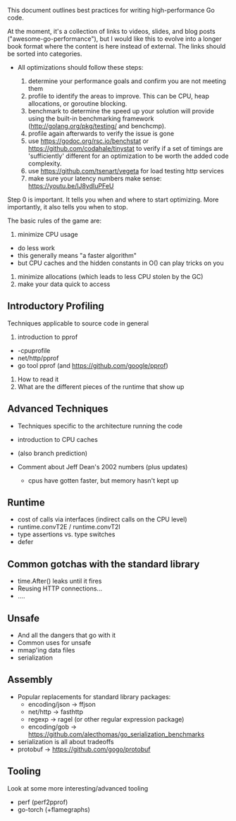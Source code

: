 This document outlines best practices for writing high-performance Go code.

At the moment, it's a collection of links to videos, slides, and blog posts
("awesome-go-performance"), but I would like this to evolve into a longer book
format where the content is here instead of external.  The links should be sorted into categories.

* All optimizations should follow these steps:

    1. determine your performance goals and confirm you are not meeting them
    1. profile to identify the areas to improve.  This can be CPU, heap allocations, or goroutine blocking.
    1. benchmark to determine the speed up your solution will provide using
       the built-in benchmarking framework (<http://golang.org/pkg/testing/> and benchcmp).
    1. profile again afterwards to verify the issue is gone
    1. use <https://godoc.org/rsc.io/benchstat> or
       <https://github.com/codahale/tinystat> to verify if a set of timings
       are 'sufficiently' different for an optimization to be worth the
       added code complexity.
    1. use <https://github.com/tsenart/vegeta> for load testing http services
    1. make sure your latency numbers make sense: <https://youtu.be/lJ8ydIuPFeU>

Step 0 is important.  It tells you when and where to start optimizing.  More
importantly, it also tells you when to stop.

The basic rules of the game are:

1. minimize CPU usage
 * do less work
 * this generally means "a faster algorithm"
 * but CPU caches and the hidden constants in O() can play tricks on you
1. minimize allocations (which leads to less CPU stolen by the GC)
1. make your data quick to access

## Introductory Profiling

Techniques applicable to source code in general

1. introduction to pprof
 * -cpuprofile
 * net/http/pprof
  * go tool pprof (and <https://github.com/google/pprof>)
1. How to read it
1. What are the different pieces of the runtime that show up

## Advanced Techniques

* Techniques specific to the architecture running the code
 * introduction to CPU caches
 * (also branch prediction)

* Comment about Jeff Dean's 2002 numbers (plus updates)
  * cpus have gotten faster, but memory hasn't kept up

## Runtime
* cost of calls via interfaces (indirect calls on the CPU level)
* runtime.convT2E / runtime.convT2I
* type assertions vs. type switches
* defer

## Common gotchas with the standard library

* time.After() leaks until it fires
* Reusing HTTP connections...
* ....

## Unsafe
* And all the dangers that go with it
* Common uses for unsafe
* mmap'ing data files
* serialization

## Assembly

* Popular replacements for standard library packages:
  * encoding/json -> ffjson
  * net/http -> fasthttp
  * regexp -> ragel (or other regular expression package)
  * encoding/gob -> <https://github.com/alecthomas/go_serialization_benchmarks>
 * serialization is all about tradeoffs
 * protobuf -> <https://github.com/gogo/protobuf>

## Tooling

Look at some more interesting/advanced tooling

* perf  (perf2pprof)
* go-torch (+flamegraphs)
